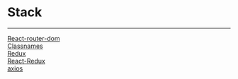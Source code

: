 # Stack

<hr>

[React-router-dom](https://github.com/ReactTraining/react-router/tree/master/packages/react-router-dom)
<br>
[Classnames](https://github.com/JedWatson/classnames#readme)
<br>
[Redux](https://github.com/reduxjs/redux)
<br>
[React-Redux](https://github.com/reduxjs/react-redux)
<br>
[axios](https://github.com/axios/axios)
